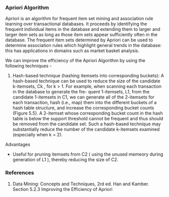 ### Apriori Algorithm

Apriori is an algorithm for frequent item set mining and association rule learning over transactional databases. It proceeds by identifying the frequent individual items in the database and extending them to larger and larger item sets as long as those item sets appear sufficiently often in the database. The frequent item sets determined by Apriori can be used to determine association rules which highlight general trends in the database: this has applications in domains such as market basket analysis.

We can improve the efficiency of the Apriori Algorithm by using the following techniques -

1. Hash-based technique (hashing itemsets into corresponding buckets): A hash-based
technique can be used to reduce the size of the candidate k-itemsets, Ck , for k > 1.
For example, when scanning each transaction in the database to generate the fre-
quent 1-itemsets, L1, from the candidate 1-itemsets in C1, we can generate all of the
2-itemsets for each transaction, hash (i.e., map) them into the different buckets of
a hash table structure, and increase the corresponding bucket counts (Figure 5.5).
A 2-itemset whose corresponding bucket count in the hash table is below the support
threshold cannot be frequent and thus should be removed from the candidate set.
Such a hash-based technique may substantially reduce the number of the candidate
k-itemsets examined (especially when k = 2).

Advantages
- Useful for pruning itemsets from C2 ( using the unused memeory during generation of L1 ), thereby reducing the size of C2.


### References
1. Data Mining: Concepts and Techniques, 2rd ed. Han and Kamber. Section 5.2.3 Improving the Efficiency of Apriori

